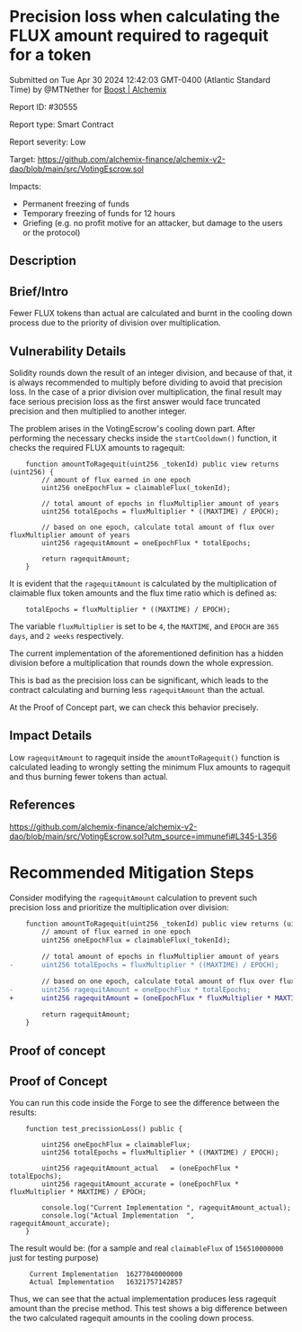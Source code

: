
# Precision loss when calculating the FLUX amount required to ragequit for a token

Submitted on Tue Apr 30 2024 12:42:03 GMT-0400 (Atlantic Standard Time) by @MTNether for [Boost | Alchemix](https://immunefi.com/bounty/alchemix-boost/)

Report ID: #30555

Report type: Smart Contract

Report severity: Low

Target: https://github.com/alchemix-finance/alchemix-v2-dao/blob/main/src/VotingEscrow.sol

Impacts:
- Permanent freezing of funds
- Temporary freezing of funds for 12 hours
- Griefing (e.g. no profit motive for an attacker, but damage to the users or the protocol)

## Description
## Brief/Intro
Fewer FLUX tokens than actual are calculated and burnt in the cooling down process due to the priority of division over multiplication.

## Vulnerability Details
Solidity rounds down the result of an integer division, and because of that, it is always recommended to multiply before 
dividing to avoid that precision loss. In the case of a prior division over multiplication, the final result may face serious precision loss
as the first answer would face truncated precision and then multiplied to another integer.

The problem arises in the VotingEscrow's cooling down part. After performing the necessary checks inside the `startCooldown()` function, it checks the required FLUX amounts to ragequit:

```Solidity
    function amountToRagequit(uint256 _tokenId) public view returns (uint256) {
        // amount of flux earned in one epoch
        uint256 oneEpochFlux = claimableFlux(_tokenId);

        // total amount of epochs in fluxMultiplier amount of years
        uint256 totalEpochs = fluxMultiplier * ((MAXTIME) / EPOCH);

        // based on one epoch, calculate total amount of flux over fluxMultiplier amount of years
        uint256 ragequitAmount = oneEpochFlux * totalEpochs;

        return ragequitAmount;
    }
```

It is evident that the `ragequitAmount` is calculated by the multiplication of claimable flux token amounts and the flux time ratio which is defined as:

```Solidity
    totalEpochs = fluxMultiplier * ((MAXTIME) / EPOCH);
```

The variable `fluxMultiplier` is set to be `4`, the `MAXTIME`, and `EPOCH` are `365 days`, and `2 weeks` respectively. 

The current implementation of the aforementioned definition has a hidden division before a multiplication that rounds down the whole expression. 

This is bad as the precision loss can be significant, which leads to the contract calculating and burning less `ragequitAmount` than the actual.

At the Proof of Concept part, we can check this behavior precisely.

## Impact Details
Low `ragequitAmount` to ragequit inside the `amountToRagequit()` function is calculated leading to wrongly setting the minimum Flux amounts to ragequit and thus burning fewer tokens than actual.

## References

https://github.com/alchemix-finance/alchemix-v2-dao/blob/main/src/VotingEscrow.sol?utm_source=immunefi#L345-L356

# Recommended Mitigation Steps
Consider modifying the `ragequitAmount` calculation to prevent such precision loss and prioritize the multiplication over division:

```Diff
    function amountToRagequit(uint256 _tokenId) public view returns (uint256) {
        // amount of flux earned in one epoch
        uint256 oneEpochFlux = claimableFlux(_tokenId);

        // total amount of epochs in fluxMultiplier amount of years
-       uint256 totalEpochs = fluxMultiplier * ((MAXTIME) / EPOCH);

        // based on one epoch, calculate total amount of flux over fluxMultiplier amount of years
-       uint256 ragequitAmount = oneEpochFlux * totalEpochs;
+       uint256 ragequitAmount = (oneEpochFlux * fluxMultiplier * MAXTIME) / EPOCH;

        return ragequitAmount;
    }
```


        
## Proof of concept
## Proof of Concept

You can run this code inside the Forge to see the difference between the results:

```Solidity
    function test_precissionLoss() public {

        uint256 oneEpochFlux = claimableFlux;
        uint256 totalEpochs = fluxMultiplier * ((MAXTIME) / EPOCH);

        uint256 ragequitAmount_actual   = (oneEpochFlux * totalEpochs);
        uint256 ragequitAmount_accurate = (oneEpochFlux * fluxMultiplier * MAXTIME) / EPOCH;
        
        console.log("Current Implementation ", ragequitAmount_actual);
        console.log("Actual Implementation  ", ragequitAmount_accurate);
    }
```

The result would be: (for a sample and real `claimableFlux` of `156510000000` just for testing purpose)

```  
     Current Implementation  16277040000000
     Actual Implementation   16321757142857
```
Thus, we can see that the actual implementation produces less ragequit amount than the precise method.
This test shows a big difference between the two calculated ragequit amounts in the cooling down process.